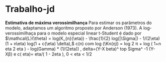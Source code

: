 # Trabalho-jd

**Estimativa de máxima verossimilhança**
Para estimar os parâmetros do modelo, adaptamos um algoritmo proposto por Anderson (1973). A log-verossimilhaça para o modelo especial linear t-Student é dado por
$\mathcal{L}(\theta) = log(K_{n}(\eta)) - \frac{1}{2}  log(|\Sigma|) - 1/(2\eta)  (1 + n\eta)  log(1 + c(\eta)  \delta),$
c(n) com log (\Kn(η)) = log 2 π + log ( 1+n eta 2 eta ) - log(Gamma) * (1/(2eta)) , delta=(Y-X beta)^ top Sigma^ -1 (Y- Χβ) e c( eta)= eta/( 1 - 2eta ), 0 < eta < 1/2
